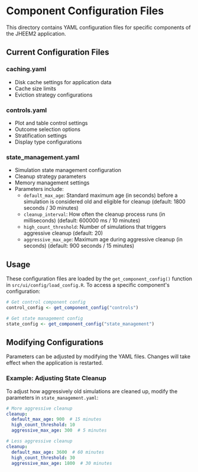 # Component Configuration Files

This directory contains YAML configuration files for specific components of the JHEEM2 application.

## Current Configuration Files

### caching.yaml
- Disk cache settings for application data
- Cache size limits
- Eviction strategy configurations

### controls.yaml
- Plot and table control settings
- Outcome selection options
- Stratification settings
- Display type configurations

### state_management.yaml
- Simulation state management configuration
- Cleanup strategy parameters
- Memory management settings
- Parameters include:
  - `default_max_age`: Standard maximum age (in seconds) before a simulation is considered old and eligible for cleanup (default: 1800 seconds / 30 minutes)
  - `cleanup_interval`: How often the cleanup process runs (in milliseconds) (default: 600000 ms / 10 minutes)
  - `high_count_threshold`: Number of simulations that triggers aggressive cleanup (default: 20)
  - `aggressive_max_age`: Maximum age during aggressive cleanup (in seconds) (default: 900 seconds / 15 minutes)

## Usage

These configuration files are loaded by the `get_component_config()` function in `src/ui/config/load_config.R`. To access a specific component's configuration:

```r
# Get control component config
control_config <- get_component_config("controls")

# Get state management config
state_config <- get_component_config("state_management")
```

## Modifying Configurations

Parameters can be adjusted by modifying the YAML files. Changes will take effect when the application is restarted.

### Example: Adjusting State Cleanup

To adjust how aggressively old simulations are cleaned up, modify the parameters in `state_management.yaml`:

```yaml
# More aggressive cleanup
cleanup:
  default_max_age: 900  # 15 minutes
  high_count_threshold: 10
  aggressive_max_age: 300  # 5 minutes
```

```yaml
# Less aggressive cleanup
cleanup:
  default_max_age: 3600  # 60 minutes
  high_count_threshold: 30
  aggressive_max_age: 1800  # 30 minutes
```
